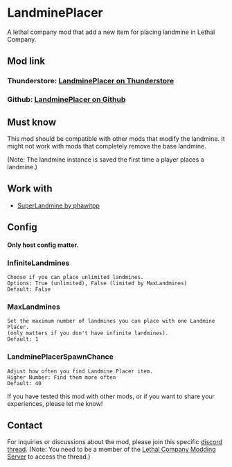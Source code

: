 # LandminePlacer
A lethal company mod that add a new item for placing landmine in Lethal Company.


## Mod link
### Thunderstore: [LandminePlacer on Thunderstore](https://thunderstore.io/c/lethal-company/p/alexandre_v1/LandMinePlacer/)
### Github: [LandminePlacer on Github](https://github.com/alexandre-v1/LandminePlacer)


## Must know
This mod should be compatible with other mods that modify the landmine.
It might not work with mods that completely remove the base landmine.

(Note: The landmine instance is saved the first time a player places a landmine.)


## Work with
- [SuperLandmine by phawitpp](https://thunderstore.io/c/lethal-company/p/phawitpp/SuperLandmine/)


## Config 
#### Only host config matter.
### InfiniteLandmines
    Choose if you can place unlimited landmines.
    Options: True (unlimited), False (limited by MaxLandmines)
    Default: False

### MaxLandmines 
    Set the maximum number of landmines you can place with one Landmine Placer.
    (only matters if you don't have infinite landmines).
    Default: 1

### LandminePlacerSpawnChance
    Adjust how often you find Landmine Placer item.
    Higher Number: Find them more often
    Default: 40

If you have tested this mod with other mods, or if you want to share your experiences, please let me know!


## Contact 
For inquiries or discussions about the mod, please join this specific [discord thread](https://discord.com/channels/1168655651455639582/1191379525137866864).
(Note: You need to be a member of the [Lethal Company Modding Server](https://discord.com/invite/XeyYqRdRGC) to access the thread.)
